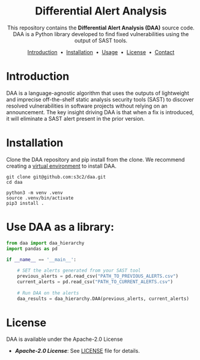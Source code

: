 <h1 align="center">
Differential Alert Analysis
</h1>
<p align="center">
<!-- <a target="_blank" href="https://search.maven.org/artifact/com.webencyclop.core/mftool-java"><img src="https://img.shields.io/maven-central/v/com.webencyclop.core/mftool-java.svg?label=Maven%20Central"/></a> 
<a target="_blank" href="https://www.codacy.com/gh/ankitwasankar/mftool-java/dashboard?utm_source=github.com&utm_medium=referral&utm_content=ankitwasankar/mftool-java&utm_campaign=Badge_Coverage"><img src="https://app.codacy.com/project/badge/Coverage/0054db87ea0f426599c3a30b39291388" /></a> -->
<!-- <a href="https://www.codacy.com/gh/ankitwasankar/mftool-java/dashboard?utm_source=github.com&amp;utm_medium=referral&amp;utm_content=ankitwasankar/mftool-java&amp;utm_campaign=Badge_Grade"><img src="https://badge.fury.io/py/pyplay.svg"/></a>
<a target="_blank" href="./license.md"><img src="https://camo.githubusercontent.com/8298ac0a88a52618cd97ba4cba6f34f63dd224a22031f283b0fec41a892c82cf/68747470733a2f2f696d672e736869656c64732e696f2f707970692f6c2f73656c656e69756d2d776972652e737667" /></a> -->
<!-- &nbsp <a target="_blank" href="https://www.linkedin.com/in/myles-dunlap/"><img height="20" src="https://img.shields.io/badge/LinkedIn-0077B5?style=for-the-badge&logo=linkedin&logoColor=white" /></a> -->
</p>


<p align="center">
  This repository contains the <strong>Differential Alert Analysis (DAA)</strong> source code.
  DAA is a Python library developed to find fixed vulnerabilities using the output of SAST tools.
</p>

<p align="center">
<a href="#introduction">Introduction</a> &nbsp;&bull;&nbsp;
<a href="#installation">Installation</a> &nbsp;&bull;&nbsp;
<a href="#usage">Usage</a> &nbsp;&bull;&nbsp;
<a href="#license">License</a> &nbsp;&bull;&nbsp;
<a href="#contact">Contact</a>
</p>

# Introduction
DAA is a language-agnostic algorithm that
uses the outputs of lightweight and imprecise off-the-shelf
static analysis security tools (SAST) to discover resolved
vulnerabilities in software projects without relying on
an announcement. The key insight driving DAA is that
when a fix is introduced, it will eliminate a SAST alert
present in the prior version.

# Installation
Clone the DAA repository and pip install from the clone. We recommend creating a [virtual environment](https://docs.python.org/3/library/venv.html) to install DAA. 

```shell
git clone git@github.com:s3c2/daa.git
cd daa

python3 -m venv .venv
source .venv/bin/activate
pip3 install .
```

# Use DAA as a library:
```python
from daa import daa_hierarchy
import pandas as pd

if __name__ == '__main__':
    
    # SET the alerts generated from your SAST tool
    previous_alerts = pd.read_csv("PATH_TO_PREVIOUS_ALERTS.csv")
    current_alerts = pd.read_csv("PATH_TO_CURRENT_ALERTS.csv")
    
    # Run DAA on the alerts
    daa_results = daa_hierarchy.DAA(previous_alerts, current_alerts)
```

# License
DAA is available under the Apache-2.0 License

  * ***Apache-2.0 License***: See [LICENSE](./LICENSE) file for details.

